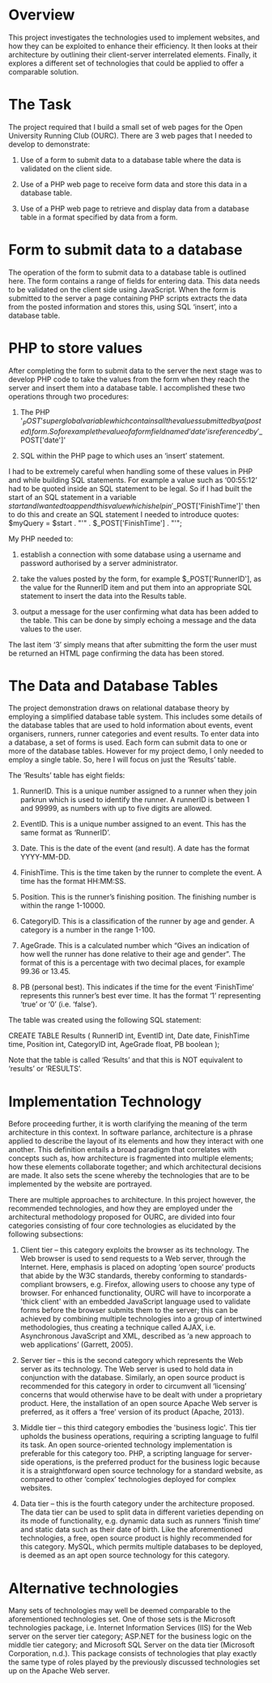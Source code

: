 # Overview
This project investigates the technologies used to implement websites, and how they can be exploited to enhance their efficiency. It then looks at their architecture by outlining their client-server interrelated elements. Finally, it explores a different set of technologies that could be applied to offer a comparable solution.

# The Task
The project required that I build a small set of web pages for the Open University Running Club (OURC). There are 3 web pages that I needed to develop to demonstrate:

1.	Use of a form to submit data to a database table where the data is validated on the client side. 

2.	Use of a PHP web page to receive form data and store this data in a database table. 

3.	Use of a PHP web page to retrieve and display data from a database table in a format specified by data from a form. 

# Form to submit data to a database 
The operation of the form to submit data to a database table is outlined here. The form contains a range of fields for entering data. This data needs to be validated on the client side using JavaScript. When the form is submitted to the server a page containing PHP scripts extracts the data from the posted information and stores this, using SQL ‘insert’, into a database table.

# PHP to store values 
After completing the form to submit data to the server the next stage was to develop PHP code to take the values from the form when they reach the server and insert them into a database table. 
I accomplished these two operations through two procedures:

1.	The PHP '$_POST' superglobal variable which contains all the values submitted by a (posted) form. So for example the value of a form field named ‘date’ is referenced by '$_POST['date']' 

2.	SQL within the PHP page to which uses an ‘insert’ statement.

I had to be extremely careful when handling some of these values in PHP and while building SQL statements. For example a value such as ‘00:55:12’ had to be quoted inside an SQL statement to be legal. So if I had built the start of an SQL statement in a variable $start and I wanted to append this value which is help in '$_POST['FinishTime']' then to do this and create an SQL statement I needed to introduce quotes: 
$myQuery = $start . "'" . $_POST['FinishTime'] . "'";

My PHP needed to:

1.	establish a connection with some database using a username and password authorised by a server administrator. 

2.	take the values posted by the form, for example $_POST['RunnerID'], as the value for the RunnerID item and put them into an appropriate SQL statement to insert the data into the Results table. 

3.	output a message for the user confirming what data has been added to the table. This can be done by simply echoing a message and the data values to the user. 

The last item ‘3’ simply means that after submitting the form the user must be returned an HTML page confirming the data has been stored.

# The Data and Database Tables
The project demonstration draws on relational database theory by employing a simplified database table system. This includes some details of the database tables that are used to hold information about events, event organisers, runners, runner categories and event results. To enter data into a database, a set of forms is used. Each form can submit data to one or more of the database tables. However for my project demo, I only needed to employ a single table. So, here I will focus on just the ‘Results’ table.

The ‘Results’ table has eight fields:

1. RunnerID. This is a unique number assigned to a runner when they join parkrun which is used to identify the runner. A runnerID is between 1 and 99999, as numbers with up to five digits are allowed.

2. EventID. This is a unique number assigned to an event. This has the same format as ‘RunnerID’.

3. Date. This is the date of the event (and result). A date has the format YYYY-MM-DD.

4. FinishTime. This is the time taken by the runner to complete the event. A time has the format HH:MM:SS.

5. Position. This is the runner’s finishing position. The finishing number is within the range 1-10000.

6. CategoryID. This is a classification of the runner by age and gender. A category is a number in the range 1-100.

7. AgeGrade. This is a calculated number which “Gives an indication of how well the runner has done relative to their age and gender”. The format of this is a percentage with two decimal places, for example 99.36 or 13.45.

8. PB (personal best). This indicates if the time for the event ‘FinishTime’ represents this runner’s best ever time. It has the format ‘1’ representing ‘true’ or ‘0’ (i.e. ‘false’).

The table was created using the following SQL statement:

CREATE TABLE Results 
( 
   RunnerID int, 
   EventID int, 
   Date date, 
   FinishTime time, 
   Position int, 
   CategoryID int, 
   AgeGrade float, 
   PB boolean 
);

Note that the table is called ‘Results’ and that this is NOT equivalent to ‘results’ or ‘RESULTS’.

# Implementation Technology 
Before proceeding further, it is worth clarifying the meaning of the term architecture in this context. In software parlance, architecture is a phrase applied to describe the layout of its elements and how they interact with one another. This definition entails a broad paradigm that correlates with concepts such as, how architecture is fragmented into multiple elements; how these elements collaborate together; and which architectural decisions are made. It also sets the scene whereby the technologies that are to be implemented by the website are portrayed.

There are multiple approaches to architecture. In this project however, the recommended technologies, and how they are employed under the architectural methodology proposed for OURC, are divided into four categories consisting of four core technologies as elucidated by the following subsections:

1.	Client tier – this category exploits the browser as its technology. The Web browser is used to send requests to a Web server, through the Internet. Here, emphasis is placed on adopting ‘open source’ products that abide by the W3C standards, thereby conforming to standards-compliant browsers, e.g. Firefox, allowing users to choose any type of browser. For enhanced functionality, OURC will have to incorporate a 'thick client' with an embedded JavaScript language used to validate forms before the browser submits them to the server; this can be achieved by combining multiple technologies into a group of intertwined methodologies, thus creating a technique called AJAX, i.e. Asynchronous JavaScript and XML, described as ‘a new approach to web applications’ (Garrett, 2005).

2.	Server tier – this is the second category which represents the Web server as its technology. The Web server is used to hold data in conjunction with the database. Similarly, an open source product is recommended for this category in order to circumvent all ‘licensing’ concerns that would otherwise have to be dealt with under a proprietary product. Here, the installation of an open source Apache Web server is preferred, as it offers a ‘free’ version of its product (Apache, 2013).

3.	Middle tier – this third category embodies the 'business logic'. This tier upholds the business operations, requiring a scripting language to fulfil its task. An open source-oriented technology implementation is preferable for this category too. PHP, a scripting language for server-side operations, is the preferred product for the business logic because it is a straightforward open source technology for a standard website, as compared to other ‘complex’ technologies deployed for complex websites.

4.	Data tier – this is the fourth category under the architecture proposed. The data tier can be used to split data in different varieties depending on its mode of functionality, e.g. dynamic data such as runners ‘finish time’ and static data such as their date of birth. Like the aforementioned technologies, a free, open source product is highly recommended for this category. MySQL, which permits multiple databases to be deployed, is deemed as an apt open source technology for this category. 

# Alternative technologies
Many sets of technologies may well be deemed comparable to the aforementioned technologies set. One of those sets is the Microsoft technologies package, i.e. Internet Information Services (IIS) for the Web server on the server tier category; ASP.NET for the business logic on the middle tier category; and Microsoft SQL Server on the data tier (Microsoft Corporation, n.d.). This package consists of technologies that play exactly the same type of roles played by the previously discussed technologies set up on the Apache Web server. 
